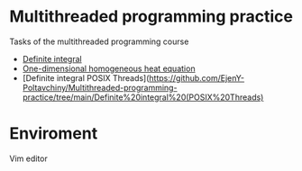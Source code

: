 # Multithreaded programming practice
Tasks of the multithreaded programming course

* [Definite integral](https://github.com/EjenY-Poltavchiny/Multithreaded-programming-practice/tree/main/Definite%20integral)
* [One-dimensional homogeneous heat equation](https://github.com/EjenY-Poltavchiny/Multithreaded-programming-practice/tree/main/One-dimensional%20homogeneous%20heat%20equation)
* [Definite integral POSIX Threads](https://github.com/EjenY-Poltavchiny/Multithreaded-programming-practice/tree/main/Definite%20integral%20(POSIX%20Threads)

# Enviroment

Vim editor 

